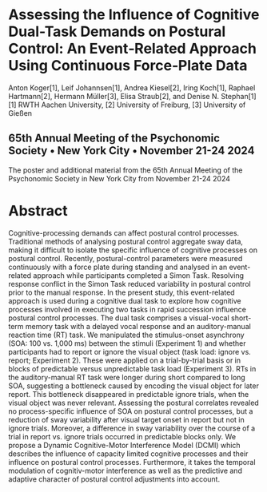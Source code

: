# Assessing the Influence of Cognitive Dual-Task Demands on Postural Control: An Event‑Related Approach Using Continuous Force‑Plate Data
Anton Koger[1], Leif Johannsen[1], Andrea Kiesel[2], Iring Koch[1], Raphael Hartmann[2], Hermann Müller[3], Elisa Straub[2], and Denise N. Stephan[1]
[1] RWTH Aachen University, [2] University of Freiburg, [3] University of Gießen

## 65th Annual Meeting of the Psychonomic Society • New York City • November 21-24 2024
The poster and additional material from the 65th Annual Meeting of the Psychonomic Society in New York City from November 21-24 2024

# Abstract
 Cognitive-processing demands can affect postural control processes. Traditional methods of analysing postural control aggregate sway data, making it difficult to isolate the specific influence of cognitive processes on postural control. Recently, postural-control parameters were measured continuously with a force plate during standing and analysed in an event-related approach while participants completed a Simon Task. Resolving response conflict in the Simon Task reduced variability in postural control prior to the manual response. In the present study, this event-related approach is used during a cognitive dual task to explore how cognitive processes involved in executing two tasks in rapid succession influence postural control processes. The dual task comprises a visual-vocal short-term memory task with a delayed vocal response and an auditory-manual reaction time (RT) task. We manipulated the stimulus-onset asynchrony (SOA: 100 vs. 1,000 ms) between the stimuli (Experiment 1) and whether participants had to report or ignore the visual object (task load: ignore vs. report; Experiment 2). These were applied on a trial-by-trial basis or in blocks of predictable versus unpredictable task load (Experiment 3). RTs in the auditory-manual RT task were longer during short compared to long SOA, suggesting a bottleneck caused by encoding the visual object for later report. This bottleneck disappeared in predictable ignore trials, when the visual object was never relevant. Assessing the postural correlates revealed no process-specific influence of SOA on postural control processes, but a reduction of sway variability after visual target onset in report but not in ignore trials. Moreover, a difference in sway variability over the course of a trial in report vs. ignore trials occurred in predictable blocks only. We propose a Dynamic Cognitive-Motor Interference Model (DCMI) which describes the influence of capacity limited cognitive processes and their influence on postural control processes. Furthermore, it takes the temporal modulation of cognitiv-motor interference as well as the predictive and adaptive character of postural control adjustments into account.
